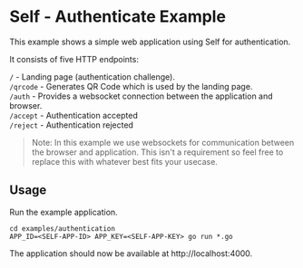# Self - Authenticate Example

This example shows a simple web application using Self for authentication.

It consists of five HTTP endpoints:

`/`  - Landing page (authentication challenge).  
`/qrcode`  - Generates QR Code which is used by the landing page.  
`/auth`  - Provides a websocket connection between the application and browser.  
`/accept`  - Authentication accepted  
`/reject`  - Authentication rejected

> Note: In this example we use websockets for communication between the browser and application. This isn't a requirement so feel free to replace this with whatever best fits your usecase.

## Usage

Run the example application.
```
cd examples/authentication
APP_ID=<SELF-APP-ID> APP_KEY=<SELF-APP-KEY> go run *.go
```

The application should now be available at http://localhost:4000.
